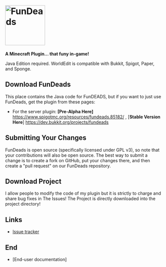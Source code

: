 <h1>
    <img src="https://www.spigotmc.org/data/resource_icons/85/85182.jpg?1603710923" alt="FunDeads" width="128" /> 
</h1>

**A Minecraft Plugin... that funy in-game!**

Java Edition required. WorldEdit is compatible with Bukkit, Spigot, Paper, and Sponge.

## Download FunDeads

This place contains the Java code for FunDEADS, but if you want to just use FunDeads, get the plugin from these pages:

* For the server plugin: **[Pre-Alpha Here]** https://www.spigotmc.org/resources/fundeads.85182/ , [**Stable Version Here**] https://dev.bukkit.org/projects/fundeads

Submitting Your Changes
------------

FunDeads is open source (specifically licensed under GPL v3), so note that your contributions will also be open source. The best way to submit a change is to create a fork on GitHub, put your changes there, and then create a "pull request" on our FunDeads repository.

Download Project
--------

I allow people to modify the code of my plugin but it is strictly to charge and share bug fixes in The Issues! The Project is directly downloaded into the project directory!

Links
-----

* [Issue tracker](https://github.com/FunDeadsDev/FunDeads-/issues)

End
-----
* [End-user documentation]
